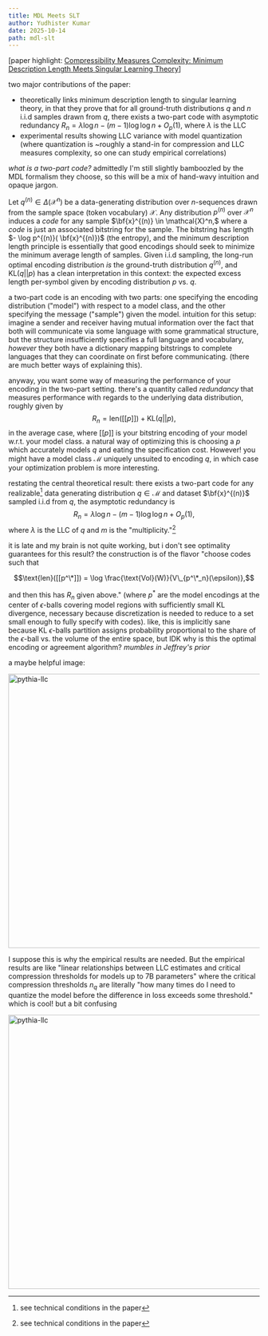 ```yaml
---
title: MDL Meets SLT
author: Yudhister Kumar
date: 2025-10-14
path: mdl-slt
---
```


[paper highlight: [Compressibility Measures Complexity: Minimum Description Length Meets Singular Learning Theory](https://arxiv.org/abs/2510.12077v1)]

two major contributions of the paper:
- theoretically links minimum description length to singular learning theory, in that they prove that for all ground-truth distributions $q$ and $n$ i.i.d samples drawn from $q,$ there exists a two-part code with asymptotic redundancy $R_n = \lambda \log n - (m-1) \log \log n + O_p(1),$ where $\lambda$ is the LLC
- experimental results showing LLC variance with model quantization (where quantization is ~roughly a stand-in for compression and LLC measures complexity, so one can study empirical correlations)

*what is a two-part code?* admittedly I'm still slightly bamboozled by the MDL formalism they choose, so this will be a mix of hand-wavy intuition and opaque jargon. 

Let $q^{(n)} \in \Delta (\mathcal{X}^n)$ be a data-generating distribution over $n$-sequences drawn from the sample space (token vocabulary) $\mathcal{X}.$ Any distribution $p^{(n)}$ over $\mathcal{X}^n$ induces a *code* for any sample $\bf{x}^{(n)} \in \mathcal{X}^n,$ where a *code* is just an associated bitstring for the sample. The bitstring has length $- \log p^{(n)}( \bf{x}^{(n)})$ (the entropy), and the minimum description length principle is essentially that good encodings should seek to minimize the minimum average length of samples. Given i.i.d sampling, the long-run optimal encoding distribution *is* the ground-truth distribution $q^{(n)},$ and $\text{KL}(q||p)$ has a clean interpretation in this context: the expected excess length per-symbol given by encoding distribution $p$ vs. $q.$

a two-part code is an encoding with two parts: one specifying the encoding distribution ("model") with respect to a model class, and the other specifying the message ("sample") given the model. intuition for this setup: imagine a sender and receiver having mutual information over the fact that both will communicate via some language with some grammatical structure, but the structure insufficiently specifies a full language and vocabulary, *however* they both have a dictionary mapping bitstrings to complete languages that they can coordinate on first before communicating. (there are much better ways of explaining this). 

anyway, you want some way of measuring the performance of your encoding in the two-part setting. there's a quantity called *redundancy* that measures performance with regards to the underlying data distribution, roughly given by 
$$
R_n = \text{len}([[p]]) + \text{KL}(q || p),
$$
in the average case, where $[[p]]$ is your bitstring encoding of your model w.r.t. your model class. a natural way of optimizing this is choosing a $p$ which accurately models $q$ and eating the specification cost. However! you might have a  model class $\mathcal{M}$ uniquely unsuited to encoding $q,$ in which case your optimization problem is more interesting. 

restating the central theoretical result: there exists a two-part code for any realizable[^1] data generating distribution $q \in \mathcal{M}$ and dataset $\bf{x}^{(n)}$ sampled i.i.d from $q,$ the asymptotic redundancy is
$$
R_n = \lambda \log n - (m - 1) \log \log n + O_p(1),
$$
where $\lambda$ is the LLC of $q$ and $m$ is the "multiplicity."[^1]

it is late and my brain is not quite working, but i don't see optimality guarantees for this result? the construction is of the flavor "choose codes such that

$$\text{len}([[p^\*]]) = \log \frac{\text{Vol}(W)}{V\_{p^\*_n}(\epsilon)},$$

and then this has $R_n$ given above." (where $p^*$ are the model encodings at the center of $\epsilon$-balls covering model regions with sufficiently small KL divergence, necessary because discretization is needed to reduce to a set small enough to fully specify with codes). like, this is implicitly sane because $\text{KL}$ $\epsilon$-balls partition assigns probability proportional to the share of the $\epsilon$-ball vs. the volume of the entire space, but IDK why is this the optimal encoding or agreement algorithm? *mumbles in Jeffrey's prior* 

a maybe helpful image: 

<img src="/images/degeneracy-compressibility.png" alt="pythia-llc" width="550"/>

I suppose this is why the empirical results are needed. But the empirical results are like "linear relationships between LLC estimates and critical compression thresholds for models up to 7B parameters" where the critical compression thresholds $n_q$ are literally "how many times do I need to quantize the model before the difference in loss exceeds some threshold." which is cool! but a bit confusing

<img src="/images/pythia-quantization.png" alt="pythia-llc" width="550"/>

[^1]: see technical conditions in the paper



